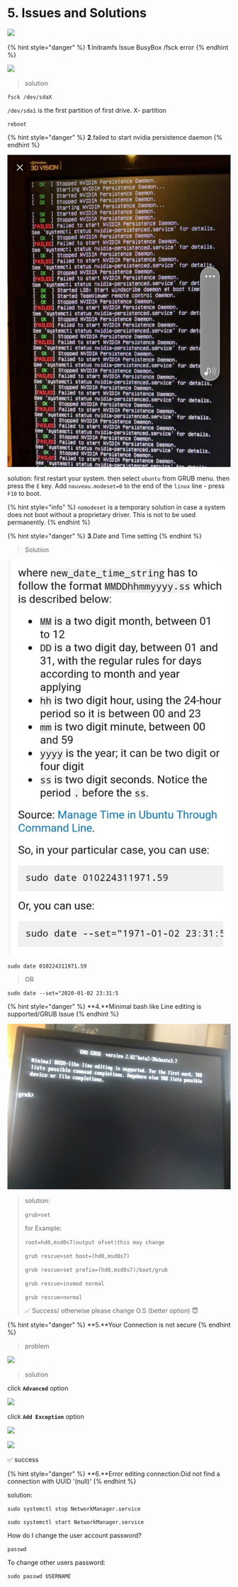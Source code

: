 # 5. Issues and Solutions

![](../.gitbook/assets/27659-bug-guy-1-.gif)

{% hint style="danger" %}
**1**.Initramfs Issue BusyBox /fsck error
{% endhint %}

![](../.gitbook/assets/image.jpg)

> solution

```text
fsck /dev/sdaX
```

 `/dev/sda1` is the first partition of first drive. X- partition

```text
reboot
```

{% hint style="danger" %}
**2**.failed to start nvidia persistence daemon
{% endhint %}

![](../.gitbook/assets/500089300355_338398.jpg)

solution: first restart your system. then select `ubuntu` from GRUB menu. then press the `E` key. Add `nouveau.modeset=0` to the end of the `linux` line - press `F10` to boot.

{% hint style="info" %}
 `nomodeset` is a temporary solution in case a system does not boot without a proprietary driver. This is not to be used permanently.
{% endhint %}

{% hint style="danger" %}
**3**.Date and Time setting
{% endhint %}

> Solution

![](../.gitbook/assets/image2.jpg)

```text
sudo date 010224311971.59
```

> OR

```text
sudo date --set="2020-01-02 23:31:5
```

{% hint style="danger" %}
**4.**Minimal bash like Line editing is supported/GRUB Issue
{% endhint %}

![](../.gitbook/assets/pic.jpg)

> solution:
>
> `grub>set`
>
> for Example:
>
> `root=hd0,msd0s7(output ofset)this may change`
>
> `grub rescue>set boot=(hd0,msd0s7)`
>
> `grub rescue>set prefix=(hd0,msd0s7)/boot/grub`
>
> `grub rescue>insmod normal`
>
> `grub rescue>normal`
>
> ✅ Success/ otherwise please change O.S \(better option\) 😇

{% hint style="danger" %}
**5.**Your Connection is not secure 
{% endhint %}

> problem

![](../.gitbook/assets/bb87bd14-b11a-4f38-bcc1-d053a9d6609f.jpg)

> solution

click **`Advanced`** option

![](../.gitbook/assets/0dee2d45-d936-417b-abc2-401c842eb369.jpg)

click **`Add Exception`** option

![](../.gitbook/assets/74ee58a8-e872-4a6f-92f6-de7993c444f7.jpg)

![](../.gitbook/assets/exception.jpg)

✅ success

{% hint style="danger" %}
**6.**Error editing connection:Did not find a connection with UUID '\(null\)'
{% endhint %}

solution:

```text
sudo systemctl stop NetworkManager.service
```

```text
sudo systemctl start NetworkManager.service
```

How do I change the user account password?

```text
passwd
```

To change other users password:

```text
sudo passwd USERNAME
```

